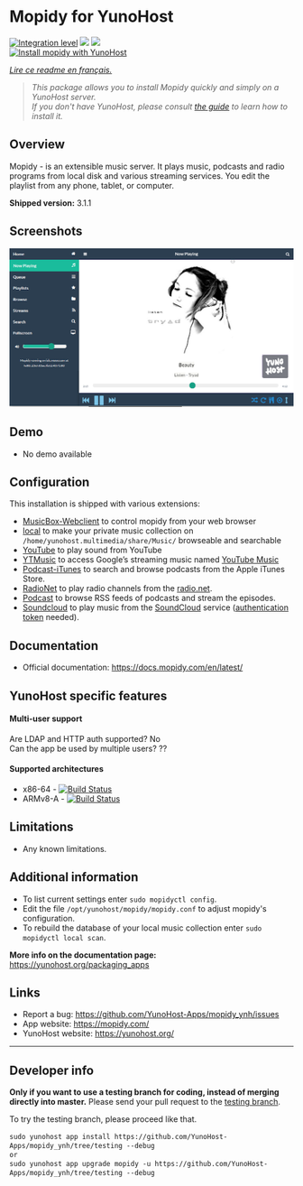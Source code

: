# Mopidy for YunoHost

[![Integration level](https://dash.yunohost.org/integration/mopidy.svg)](https://dash.yunohost.org/appci/app/mopidy) ![](https://ci-apps.yunohost.org/ci/badges/mopidy.status.svg) ![](https://ci-apps.yunohost.org/ci/badges/mopidy.maintain.svg)  
[![Install mopidy with YunoHost](https://install-app.yunohost.org/install-with-yunohost.svg)](https://install-app.yunohost.org/?app=mopidy)

*[Lire ce readme en français.](./README_fr.md)*

> *This package allows you to install Mopidy quickly and simply on a YunoHost server.  
If you don't have YunoHost, please consult [the guide](https://yunohost.org/#/install) to learn how to install it.*

## Overview
Mopidy - is an extensible music server.
It plays music, podcasts and radio programs from local disk and various streaming services. You edit the playlist from any phone, tablet, or computer.

**Shipped version:** 3.1.1

## Screenshots

![](sources/extra_files/mopidy_screenshot1.png)
## Demo

* No demo available

## Configuration

This installation is shipped with various extensions:

* [MusicBox-Webclient](https://mopidy.com/ext/musicbox-webclient/) to control mopidy from your web browser
* [local](https://mopidy.com/ext/local/) to make your private music collection on `/home/yunohost.multimedia/share/Music/` browseable and searchable
* [YouTube](https://pypi.org/project/Mopidy-YouTube/) to play sound from YouTube
* [YTMusic](https://music.youtube.com/) to access Google’s streaming music named [YouTube Music](https://music.youtube.com/) 
* [Podcast-iTunes](https://mopidy.com/ext/podcast-itunes/) to search and browse podcasts from the Apple iTunes Store.
* [RadioNet](https://mopidy.com/ext/radionet/) to play radio channels from the [radio.net](https://www.radio.net/).
* [Podcast](https://mopidy.com/ext/podcast/) to browse RSS feeds of podcasts and stream the episodes.
* [Soundcloud](https://pypi.org/project/Mopidy-SoundCloud/) to play music from the [SoundCloud](https://soundcloud.com/) service \([authentication token](https://pypi.org/project/Mopidy-SoundCloud/) needed\).

## Documentation

 * Official documentation: https://docs.mopidy.com/en/latest/

## YunoHost specific features

#### Multi-user support

Are LDAP and HTTP auth supported? No \
Can the app be used by multiple users? ??

#### Supported architectures

* x86-64 - [![Build Status](https://ci-apps.yunohost.org/ci/logs/mopidy%20%28Apps%29.svg)](https://ci-apps.yunohost.org/ci/apps/mopidy/)
* ARMv8-A - [![Build Status](https://ci-apps-arm.yunohost.org/ci/logs/mopidy%20%28Apps%29.svg)](https://ci-apps-arm.yunohost.org/ci/apps/mopidy/)

## Limitations

* Any known limitations.

## Additional information

* To list current settings enter `sudo mopidyctl config`.
* Edit the file `/opt/yunohost/mopidy/mopidy.conf` to adjust mopidy's configuration.
* To rebuild the database of your local music collection enter `sudo mopidyctl local scan`.

**More info on the documentation page:**  
https://yunohost.org/packaging_apps

## Links

 * Report a bug: https://github.com/YunoHost-Apps/mopidy_ynh/issues
 * App website: https://mopidy.com/
 * YunoHost website: https://yunohost.org/

---

## Developer info

**Only if you want to use a testing branch for coding, instead of merging directly into master.**
Please send your pull request to the [testing branch](https://github.com/YunoHost-Apps/mopidy_ynh/tree/testing).

To try the testing branch, please proceed like that.
```
sudo yunohost app install https://github.com/YunoHost-Apps/mopidy_ynh/tree/testing --debug
or
sudo yunohost app upgrade mopidy -u https://github.com/YunoHost-Apps/mopidy_ynh/tree/testing --debug

```
